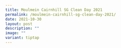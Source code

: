 ```yaml
---
title: Moulmein Cairnhill SG Clean Day 2021
permalink: /moulmein-cairnhill-sg-clean-day-2021/
date: 2021-10-30
layout: post
description: ""
image: ""
variant: tiptap
---
```

